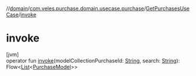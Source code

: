 //[domain](../../../index.md)/[com.veles.purchase.domain.usecase.purchase](../index.md)/[GetPurchasesUseCase](index.md)/[invoke](invoke.md)

# invoke

[jvm]\
operator fun [invoke](invoke.md)(modelCollectionPurchaseId: [String](https://kotlinlang.org/api/latest/jvm/stdlib/kotlin/-string/index.html), search: [String](https://kotlinlang.org/api/latest/jvm/stdlib/kotlin/-string/index.html)): Flow&lt;[List](https://kotlinlang.org/api/latest/jvm/stdlib/kotlin.collections/-list/index.html)&lt;[PurchaseModel](../../com.veles.purchase.domain.model.purchase/-purchase-model/index.md)&gt;&gt;
